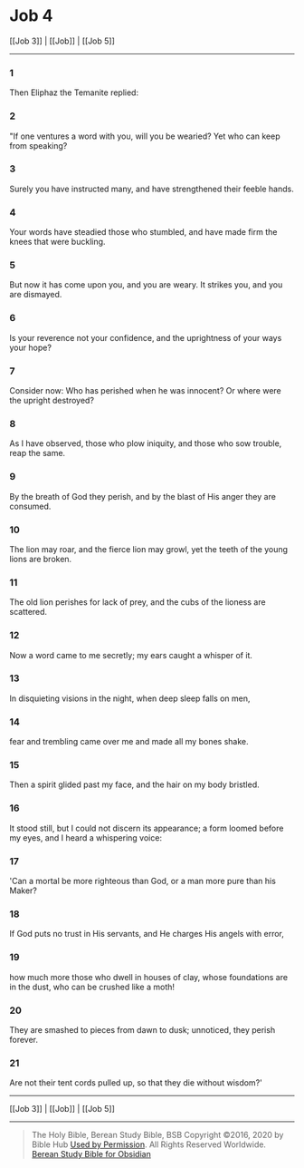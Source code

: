 # Job 4

[[Job 3]] | [[Job]] | [[Job 5]]

---

### 1
Then Eliphaz the Temanite replied:

### 2
"If one ventures a word with you, will you be wearied? Yet who can keep from speaking?

### 3
Surely you have instructed many, and have strengthened their feeble hands.

### 4
Your words have steadied those who stumbled, and have made firm the knees that were buckling.

### 5
But now it has come upon you, and you are weary. It strikes you, and you are dismayed.

### 6
Is your reverence not your confidence, and the uprightness of your ways your hope?

### 7
Consider now: Who has perished when he was innocent? Or where were the upright destroyed?

### 8
As I have observed, those who plow iniquity, and those who sow trouble, reap the same.

### 9
By the breath of God they perish, and by the blast of His anger they are consumed.

### 10
The lion may roar, and the fierce lion may growl, yet the teeth of the young lions are broken.

### 11
The old lion perishes for lack of prey, and the cubs of the lioness are scattered.

### 12
Now a word came to me secretly; my ears caught a whisper of it.

### 13
In disquieting visions in the night, when deep sleep falls on men,

### 14
fear and trembling came over me and made all my bones shake.

### 15
Then a spirit glided past my face, and the hair on my body bristled.

### 16
It stood still, but I could not discern its appearance; a form loomed before my eyes, and I heard a whispering voice:

### 17
'Can a mortal be more righteous than God, or a man more pure than his Maker?

### 18
If God puts no trust in His servants, and He charges His angels with error,

### 19
how much more those who dwell in houses of clay, whose foundations are in the dust, who can be crushed like a moth!

### 20
They are smashed to pieces from dawn to dusk; unnoticed, they perish forever.

### 21
Are not their tent cords pulled up, so that they die without wisdom?'

---

[[Job 3]] | [[Job]] | [[Job 5]]

---

> The Holy Bible, Berean Study Bible, BSB
> Copyright &copy;2016, 2020 by Bible Hub
> [Used by Permission](https://berean.bible/terms.htm). All Rights Reserved Worldwide.
> [Berean Study Bible for Obsidian](https://github.com/gapmiss/berean-study-bible-for-obsidian)

